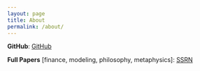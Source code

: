 ```yaml
---
layout: page
title: About
permalink: /about/
---
```


**GitHub**: [GitHub](https://github.com/nelson-n)

**Full Papers** [finance, modeling, philosophy, metaphysics]: [SSRN](https://papers.ssrn.com/sol3/cf_dev/AbsByAuth.cfm?per_id=4163481) 
